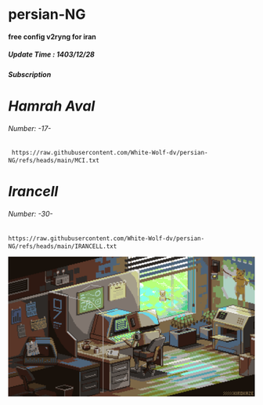 # persian-NG

#### free config v2ryng for iran


<h5>Update Time : 1403/12/28</h5>

##### Subscription

  # *****Hamrah Aval*****

<h6>Number: -17- </h6>

     https://raw.githubusercontent.com/White-Wolf-dv/persian-NG/refs/heads/main/MCI.txt

# *****Irancell*****

<h6>Number: -30- </h6>

    https://raw.githubusercontent.com/White-Wolf-dv/persian-NG/refs/heads/main/IRANCELL.txt

<p align="center">
<img  src="https://github.com/White-Wolf-dv/White-Wolf-dv/blob/main/Gif/14.gif">
</p>
